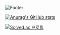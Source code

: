 ![Footer](https://capsule-render.vercel.app/api?type=waving&color=#ca64f4&height=200&section=footer)

[![Anurag's GitHub stats](https://github-readme-stats.vercel.app/api?username=csihyeon9)](https://github.com/csihyeon9/github-readme-stats)

[![Solved.ac
프로필](http://mazassumnida.wtf/api/v2/generate_badge?boj=csihyeon05)](https://solved.ac/csihyeon05)

